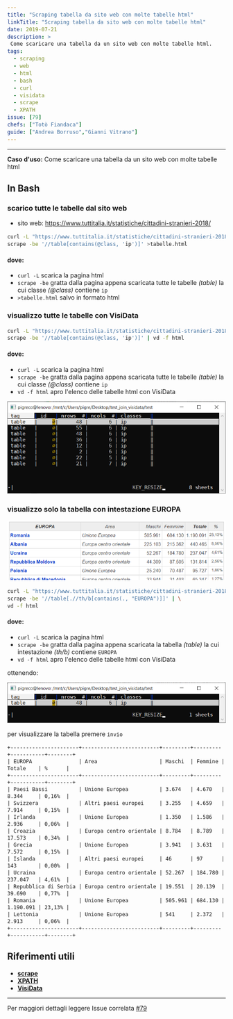 ```yaml
---
title: "Scraping tabella da sito web con molte tabelle html"
linkTitle: "Scraping tabella da sito web con molte tabelle html"
date: 2019-07-21
description: >
 Come scaricare una tabella da un sito web con molte tabelle html.
tags:
  - scraping
  - web
  - html
  - bash
  - curl
  - visidata
  - scrape
  - XPATH
issue: [79]
chefs: ["Totò Fiandaca"]
guide: ["Andrea Borruso","Gianni Vitrano"]
---
```


---

**Caso d'uso:** Come scaricare una tabella da un sito web con molte tabelle html

## In Bash

### scarico tutte le tabelle dal sito web

- sito web: https://www.tuttitalia.it/statistiche/cittadini-stranieri-2018/

```bash
curl -L "https://www.tuttitalia.it/statistiche/cittadini-stranieri-2018/" | \
scrape -be '//table[contains(@class, 'ip')]' >tabelle.html
```
#### dove:
- `curl -L` scarica la pagina html
- `scrape -be` gratta dalla pagina appena scaricata tutte le tabelle _(table)_ la cui classe _(@class)_ contiene `ip`
- `>tabelle.html` salvo in formato html


### visualizzo tutte le tabelle con VisiData

```bash
curl -L "https://www.tuttitalia.it/statistiche/cittadini-stranieri-2018/" | \
scrape -be '//table[contains(@class, 'ip')]' | vd -f html
```

#### dove:
- `curl -L` scarica la pagina html
- `scrape -be` gratta dalla pagina appena scaricata tutte le tabelle _(table)_ la cui classe _(@class)_ contiene `ip`
- `vd -f html` apro l'elenco delle tabelle html con VisiData

![](./scrape_01.png)

### visualizzo solo la tabella con intestazione EUROPA

![](./scrape_00.png)

```bash
curl -L "https://www.tuttitalia.it/statistiche/cittadini-stranieri-2018/" | \
scrape -be '//table[.//th/b[contains(., "EUROPA")]]' | \
vd -f html
```

#### dove:
- `curl -L` scarica la pagina html
- `scrape -be` gratta dalla pagina appena scaricata la tabella _(table)_ la cui intestazione _(th/b)_ contiene `EUROPA`
- `vd -f html` apro l'elenco delle tabelle html con VisiData

ottenendo:

![](./scrape_02.png)

per visualizzare la tabella premere `invio`

```
+----------------------+-------------------------+---------+---------+-----------+--------+
| EUROPA               | Area                    | Maschi  | Femmine | Totale    | %      |
+----------------------+-------------------------+---------+---------+-----------+--------+
| Paesi Bassi          | Unione Europea          | 3.674   | 4.670   | 8.344     | 0,16%  |
| Svizzera             | Altri paesi europei     | 3.255   | 4.659   | 7.914     | 0,15%  |
| Irlanda              | Unione Europea          | 1.350   | 1.586   | 2.936     | 0,06%  |
| Croazia              | Europa centro orientale | 8.784   | 8.789   | 17.573    | 0,34%  |
| Grecia               | Unione Europea          | 3.941   | 3.631   | 7.572     | 0,15%  |
| Islanda              | Altri paesi europei     | 46      | 97      | 143       | 0,00%  |
| Ucraina              | Europa centro orientale | 52.267  | 184.780 | 237.047   | 4,61%  |
| Repubblica di Serbia | Europa centro orientale | 19.551  | 20.139  | 39.690    | 0,77%  |
| Romania              | Unione Europea          | 505.961 | 684.130 | 1.190.091 | 23,13% |
| Lettonia             | Unione Europea          | 541     | 2.372   | 2.913     | 0,06%  |
+----------------------+-------------------------+---------+---------+-----------+--------+
```

## Riferimenti utili

- [**scrape**](https://github.com/aborruso/scrape-cli)
- [**XPATH**](https://it.wikipedia.org/wiki/XPath)
- [**VisiData**](http://visidata.org/man/)
---

Per maggiori dettagli leggere Issue correlata [#79](https://github.com/opendatasicilia/tansignari/issues/79)
